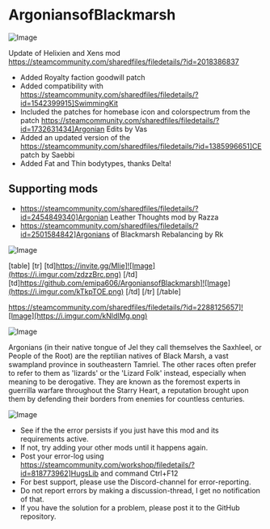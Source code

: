 # ArgoniansofBlackmarsh

![Image](https://i.imgur.com/WAEzk68.png)

Update of Helixien and Xens mod
https://steamcommunity.com/sharedfiles/filedetails/?id=2018386837

- Added Royalty faction goodwill patch
- Added compatibility with https://steamcommunity.com/sharedfiles/filedetails/?id=1542399915]SwimmingKit
- Included the patches for homebase icon and colorspectrum from the patch https://steamcommunity.com/sharedfiles/filedetails/?id=1732631434]Argonian Edits by Vas
- Added an updated version of the https://steamcommunity.com/sharedfiles/filedetails/?id=1385996651]CE patch by Saebbi
- Added Fat and Thin bodytypes, thanks Delta!

## Supporting mods

- https://steamcommunity.com/sharedfiles/filedetails/?id=2454849340]Argonian Leather Thoughts mod by Razza 
- https://steamcommunity.com/sharedfiles/filedetails/?id=2501584842]Argonians of Blackmarsh Rebalancing by Rk

![Image](https://i.imgur.com/7Gzt3Rg.png)


[table]
	[tr]
		[td]https://invite.gg/Mlie]![Image](https://i.imgur.com/zdzzBrc.png)
[/td]
		[td]https://github.com/emipa606/ArgoniansofBlackmarsh]![Image](https://i.imgur.com/kTkpTOE.png)
[/td]
	[/tr]
[/table]

https://steamcommunity.com/sharedfiles/filedetails/?id=2288125657]![Image](https://i.imgur.com/kNldlMg.png)

	
![Image](https://i.imgur.com/NOW7jU1.png)


Argonians (in their native tongue of Jel they call themselves the Saxhleel, or People of the Root) are the reptilian natives of Black Marsh, a vast swampland province in southeastern Tamriel. The other races often prefer to refer to them as 'lizards' or the 'Lizard Folk' instead, especially when meaning to be derogative. They are known as the foremost experts in guerrilla warfare throughout the Starry Heart, a reputation brought upon them by defending their borders from enemies for countless centuries.


![Image](https://i.imgur.com/Rs6T6cr.png)



-  See if the the error persists if you just have this mod and its requirements active.
-  If not, try adding your other mods until it happens again.
-  Post your error-log using https://steamcommunity.com/workshop/filedetails/?id=818773962]HugsLib and command Ctrl+F12
-  For best support, please use the Discord-channel for error-reporting.
-  Do not report errors by making a discussion-thread, I get no notification of that.
-  If you have the solution for a problem, please post it to the GitHub repository.





